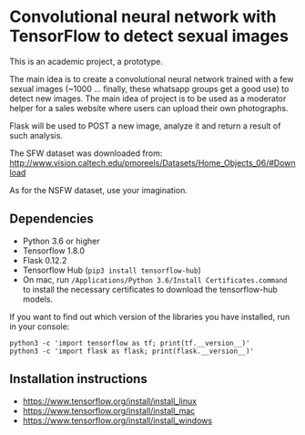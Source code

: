 # Convolutional neural network with TensorFlow to detect sexual images

This is an academic project, a prototype.

The main idea is to create a convolutional neural network trained with a few sexual images (~1000 ... finally, these whatsapp groups get a good use) to detect new images. The main idea of project is to be used as a moderator helper for a sales website where users can upload their own photographs.

Flask will be used to POST a new image, analyze it and return a result of such analysis.

The SFW dataset was downloaded from: http://www.vision.caltech.edu/pmoreels/Datasets/Home_Objects_06/#Download

As for the NSFW dataset, use your imagination.

## Dependencies

- Python 3.6 or higher
- Tensorflow 1.8.0
- Flask 0.12.2
- Tensorflow Hub (`pip3 install tensorflow-hub`)
- On mac, run `/Applications/Python 3.6/Install Certificates.command` to install the necessary certificates to download the tensorflow-hub models.

If you want to find out which version of the libraries you have installed, run in your console:

```
python3 -c 'import tensorflow as tf; print(tf.__version__)'
python3 -c 'import flask as flask; print(flask.__version__)' 
```

## Installation instructions
- https://www.tensorflow.org/install/install_linux
- https://www.tensorflow.org/install/install_mac
- https://www.tensorflow.org/install/install_windows

